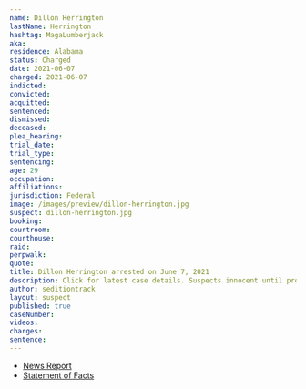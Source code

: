 ```yaml
---
name: Dillon Herrington
lastName: Herrington
hashtag: MagaLumberjack
aka:
residence: Alabama
status: Charged
date: 2021-06-07
charged: 2021-06-07
indicted:
convicted:
acquitted:
sentenced:
dismissed:
deceased:
plea_hearing:
trial_date:
trial_type:
sentencing:
age: 29
occupation:
affiliations:
jurisdiction: Federal
image: /images/preview/dillon-herrington.jpg
suspect: dillon-herrington.jpg
booking:
courtroom:
courthouse:
raid:
perpwalk:
quote:
title: Dillon Herrington arrested on June 7, 2021
description: Click for latest case details. Suspects innocent until proven guilty.
author: seditiontrack
layout: suspect
published: true
caseNumber: 
videos:
charges:
sentence:
---
```

- [News Report](https://www.waff.com/2021/06/08/court-documents-state-madison-man-nicknamed-magalumberjack-charged-with-assaulting-federal-officer-january-6-riot/)
- [Statement of Facts](https://www.justice.gov/usao-dc/case-multi-defendant/file/1402556/download)
